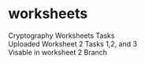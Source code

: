 # worksheets
Cryptography Worksheets Tasks 
<br>
Uploaded Worksheet 2 Tasks 1,2, and 3
<br>
Visable in worksheet 2 Branch
